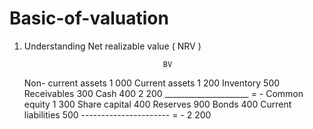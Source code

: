 # Basic-of-valuation

1. Understanding Net realizable value ( NRV )

                                      BV
    Non- current assets             1 000
    Current assets                  1 200
    Inventory               500
    Receivables             300
    Cash                    400
                                    2 200
                        _____________________ = -
    Common equity                    1 300
    Share capital       400
    Reserves            900
    Bonds                           400
    Current liabilities             500
                        ---------------------- = - 
                                    2 200
